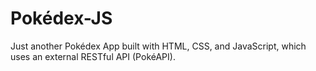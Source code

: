 # Pokédex-JS
Just another Pokédex App built with HTML, CSS, and JavaScript, which uses an external RESTful API (PokéAPI).
